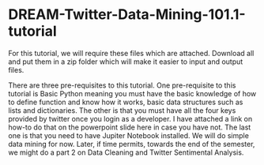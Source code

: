 # DREAM-Twitter-Data-Mining-101.1-tutorial
For this tutorial, we will require these files which are attached. Download all and put them in a zip folder which will make it easier to input and output files.

There are three pre-requisites to this tutorial.
One pre-requisite to this tutorial is Basic Python meaning you must have the basic knowledge of how to define function and know how it works, basic data structures such as lists and dictionaries.
The other is that you must have all the four keys provided by twitter once you login as a developer. I have attached a link on how-to do that on the powerpoint slide here in case you have not.
The last one is that you need to have Jupiter Notebook installed. We will do simple data mining for now. Later, if time permits, towards the end of the semester, we might do a part 2 on Data Cleaning and Twitter Sentimental Analysis.
